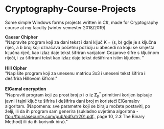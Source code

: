 # Cryptography-Course-Projects
Some simple Windows forms projects written in C#, made for Cryptography course at my faculty (winter semester 2018/2019)

<b>Caesar Chipher</b>
<br>
"Napravite program koji za dani tekst i dani ključ K = (s, b) gdje je s ključna riječ, a b broj koji označava početnu poziciju u abecedi na koju se smješta ključna riječ, kao izlaz daje tekst šifriran varijatom Cezarove šifre s ključnom riječi, i za šifrirani tekst kao izlaz daje tekst dešifriran istim ključem. "
<br>
<br>
<b> Hill Cipher </b>
<br>
"Napišite program koji za unesenu matricu 3x3 i uneseni tekst šifrira i dešifrira Hillovom šifrom."
<br>
<br>
<b>ElGamal encryption</b>
<br>
"Napraviti program koji za prost broj p i &alpha; iz <b>Z</b><sub>p</sub><sup>*</sup> primitivni korijen ispisuje javni i tajni ključ te šifrira i dešifrira dani broj m koristeći ElGamalov algoritam.
(Napomena: sve parametre koji se biraju možete postaviti, po želji, ili da ih program sam generira (sukladno uvjetima algoritma - ftp://ftp.rsasecurity.com/pub/pdfs/tr201.pdf., page 10, 2.3 The Binary Method) ili da ih korisnik bira)."
